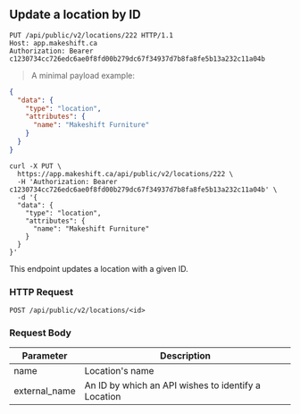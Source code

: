 ## Update a location by ID

```http
PUT /api/public/v2/locations/222 HTTP/1.1
Host: app.makeshift.ca
Authorization: Bearer c1230734cc726edc6ae0f8fd00b279dc67f34937d7b8fa8fe5b13a232c11a04b
```

> A minimal payload example:

```json
{
  "data": {
    "type": "location",
    "attributes": {
      "name": "Makeshift Furniture"
    }
  }
}
```

```shell
curl -X PUT \
  https://app.makeshift.ca/api/public/v2/locations/222 \
  -H 'Authorization: Bearer c1230734cc726edc6ae0f8fd00b279dc67f34937d7b8fa8fe5b13a232c11a04b' \
  -d '{
  "data": {
    "type": "location",
    "attributes": {
      "name": "Makeshift Furniture"
    }
  }
}'
```

This endpoint updates a location with a given ID.

### HTTP Request

`POST /api/public/v2/locations/<id>`

### Request Body

Parameter     | Description
---------     | -----------
name          | Location's name
external_name | An ID by which an API wishes to identify a Location
